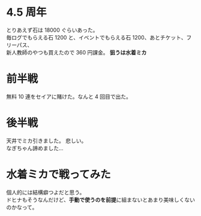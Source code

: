 # 4.5 周年

とりあえず石は 18000 ぐらいあった。  
毎ログでもらえる石 1200 と、イベントでもらえる石 1200、あとチケット、フリーパス、  
新人教師のやつも買えたので 360 円課金。
**狙うは水着ミカ**

# 前半戦

無料 10 連をセイアに賭けた。なんと 4 回目で出た。

# 後半戦

天井でミカ引きました。 悲しい。  
なぎちゃん諦めました...

# 水着ミカで戦ってみた

個人的には結構癖つよだと思う。  
ドヒナもそうなんだけど、**手動で使うのを前提**に組まないとあまり美味しくないのかなって。
